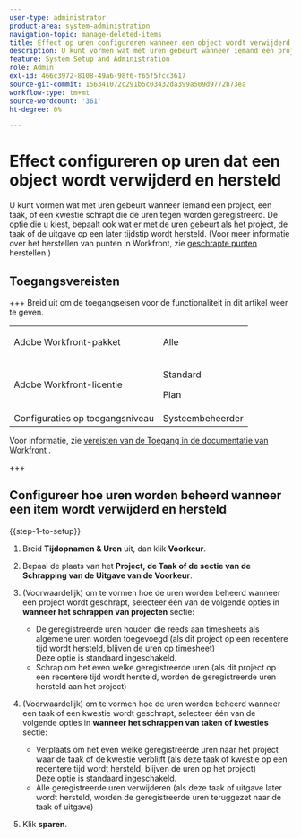 ```yaml
---
user-type: administrator
product-area: system-administration
navigation-topic: manage-deleted-items
title: Effect op uren configureren wanneer een object wordt verwijderd en hersteld
description: U kunt vormen wat met uren gebeurt wanneer iemand een project, een taak, of een kwestie schrapt die de uren tegen worden geregistreerd. De optie die u kiest, bepaalt ook wat er met de uren gebeurt als het project, de taak of de uitgave op een later tijdstip wordt hersteld. (Zie Verwijderde items herstellen voor meer informatie over het herstellen van items in Workfront.)
feature: System Setup and Administration
role: Admin
exl-id: 466c3972-8108-49a6-98f6-f65f5fcc3617
source-git-commit: 156341072c291b5c03432da399a509d9772b73ea
workflow-type: tm+mt
source-wordcount: '361'
ht-degree: 0%

---
```


# Effect configureren op uren dat een object wordt verwijderd en hersteld

U kunt vormen wat met uren gebeurt wanneer iemand een project, een taak, of een kwestie schrapt die de uren tegen worden geregistreerd. De optie die u kiest, bepaalt ook wat er met de uren gebeurt als het project, de taak of de uitgave op een later tijdstip wordt hersteld. (Voor meer informatie over het herstellen van punten in Workfront, zie [ geschrapte punten ](../../../administration-and-setup/manage-workfront/manage-deleted-items/restore-deleted-items.md) herstellen.)

## Toegangsvereisten

+++ Breid uit om de toegangseisen voor de functionaliteit in dit artikel weer te geven.

<table style="table-layout:auto"> 
 <col> 
 <col> 
 <tbody> 
  <tr> 
   <td>Adobe Workfront-pakket</td> 
   <td><p>Alle</p></td> 
  </tr> 
  <tr> 
   <td>Adobe Workfront-licentie</td> 
   <td><p>Standard</p>
       <p>Plan</p></td>
  </tr> 
  <tr> 
   <td>Configuraties op toegangsniveau</td> 
   <td>Systeembeheerder</td> 
  </tr> 
 </tbody> 
</table>

Voor informatie, zie [ vereisten van de Toegang in de documentatie van Workfront ](/help/quicksilver/administration-and-setup/add-users/access-levels-and-object-permissions/access-level-requirements-in-documentation.md).

+++

## Configureer hoe uren worden beheerd wanneer een item wordt verwijderd en hersteld

{{step-1-to-setup}}

1. Breid **Tijdopnamen &amp; Uren** uit, dan klik **Voorkeur**.

1. Bepaal de plaats van het **Project, de Taak of de sectie van de Schrapping van de Uitgave van de Voorkeur**.
1. (Voorwaardelijk) om te vormen hoe de uren worden beheerd wanneer een project wordt geschrapt, selecteer één van de volgende opties in **wanneer het schrappen van projecten** sectie:

   * De geregistreerde uren houden die reeds aan timesheets als algemene uren worden toegevoegd (als dit project op een recentere tijd wordt hersteld, blijven de uren op timesheet)\
     Deze optie is standaard ingeschakeld.
   * Schrap om het even welke geregistreerde uren (als dit project op een recentere tijd wordt hersteld, worden de geregistreerde uren hersteld aan het project)

1. (Voorwaardelijk) om te vormen hoe de uren worden beheerd wanneer een taak of een kwestie wordt geschrapt, selecteer één van de volgende opties in **wanneer het schrappen van taken of kwesties** sectie:

   * Verplaats om het even welke geregistreerde uren naar het project waar de taak of de kwestie verblijft (als deze taak of kwestie op een recentere tijd wordt hersteld, blijven de uren op het project)\
     Deze optie is standaard ingeschakeld.
   * Alle geregistreerde uren verwijderen (als deze taak of uitgave later wordt hersteld, worden de geregistreerde uren teruggezet naar de taak of uitgave)

1. Klik **sparen**.
